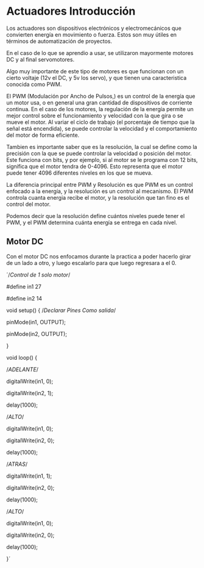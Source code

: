 # Actuadores Introducción

Los actuadores son dispositivos electrónicos y electromecánicos que convierten energía en movimiento o fuerza. Estos son muy útiles en términos de automatización de proyectos.

En el caso de lo que se aprendio a usar, se utilizaron mayormente motores DC y al final servomotores.

Algo muy importante de este tipo de motores es que funcionan con un cierto voltaje (12v el DC, y 5v los servo), y que tienen una caracteristica conocida como PWM.

El PWM (Modulación por Ancho de Pulsos,) es un control de la energía que un motor usa, o en general una gran cantidad de dispositivos de corriente continua. En el caso de los motores, la regulación de la energía permite un mejor control sobre el funcionamiento y velocidad con la que gira o se mueve el motor. Al variar el ciclo de trabajo (el porcentaje de tiempo que la señal está encendida), se puede controlar la velocidad y el comportamiento del motor de forma eficiente.

Tambien es importante saber que es la resolución, la cual se define como la precisión con la que se puede controlar la velocidad o posición del motor. Este funciona con bits, y por ejemplo, si al motor se le programa con 12 bits, significa que el motor tendra de 0-4096. Esto representa que el motor puede tener 4096 diferentes niveles en los que se mueva.

La diferencia principal entre PWM y Resolución es que PWM es un control enfocado a la energía, y la resolución es un control al mecanismo. El PWM controla cuanta energia recibe el motor, y la resolución que tan fino es el control del motor.

Podemos decir que la resolución define cuántos niveles puede tener el PWM, y el PWM determina cuánta energía se entrega en cada nivel.

## Motor DC

Con el motor DC nos enfocamos durante la practica a poder hacerlo girar de un lado a otro, y luego escalarlo para que luego regresara a el 0.

´/*Control de 1 solo motor*/


#define in1 27

#define in2 14


void setup() {
  /*Declarar Pines Como salida*/
  
  pinMode(in1, OUTPUT);
  
  pinMode(in2, OUTPUT);
  
}


void loop() {

  /*ADELANTE*/

  
  digitalWrite(in1, 0);
  
  digitalWrite(in2, 1);
  
  delay(1000);

  
  /*ALTO*/

  
  digitalWrite(in1, 0);
  
  digitalWrite(in2, 0);
  
  delay(1000);

  
  /*ATRAS*/

  
  digitalWrite(in1, 1);
  
  digitalWrite(in2, 0);
  
  delay(1000);

  
  /*ALTO*/

  
  digitalWrite(in1, 0);
  
  digitalWrite(in2, 0);
  
  delay(1000);
  
}´
